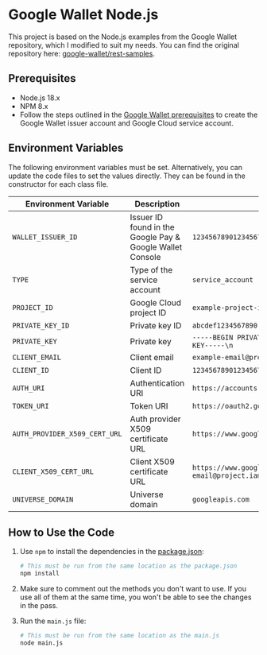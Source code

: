 # Google Wallet Node.js

This project is based on the Node.js examples from the Google Wallet repository, which I modified to suit my needs. You can find the original repository here: [google-wallet/rest-samples](https://github.com/google-wallet/rest-samples).

## Prerequisites

* Node.js 18.x
* NPM 8.x
* Follow the steps outlined in the [Google Wallet prerequisites](https://developers.google.com/wallet/generic/web/prerequisites) to create the Google Wallet issuer account and Google Cloud service account.

## Environment Variables

The following environment variables must be set. Alternatively, you can update the code files to set the values directly. They can be found in the constructor for each class file.

| Environment Variable          | Description                                               | Example                                                                                           |
| ----------------------------- | --------------------------------------------------------- | ------------------------------------------------------------------------------------------------- |
| `WALLET_ISSUER_ID`            | Issuer ID found in the Google Pay & Google Wallet Console | `1234567890123456789`                                                                             |
| `TYPE`                        | Type of the service account                               | `service_account`                                                                                 |
| `PROJECT_ID`                  | Google Cloud project ID                                   | `example-project-id`                                                                              |
| `PRIVATE_KEY_ID`              | Private key ID                                            | `abcdef1234567890`                                                                                |
| `PRIVATE_KEY`                 | Private key                                               | `-----BEGIN PRIVATE KEY-----\nEXAMPLEKEY\n-----END PRIVATE KEY-----\n`                            |
| `CLIENT_EMAIL`                | Client email                                              | `example-email@project.iam.gserviceaccount.com`                                                   |
| `CLIENT_ID`                   | Client ID                                                 | `123456789012345678901`                                                                           |
| `AUTH_URI`                    | Authentication URI                                        | `https://accounts.google.com/o/oauth2/auth`                                                       |
| `TOKEN_URI`                   | Token URI                                                 | `https://oauth2.googleapis.com/token`                                                             |
| `AUTH_PROVIDER_X509_CERT_URL` | Auth provider X509 certificate URL                        | `https://www.googleapis.com/oauth2/v1/certs`                                                      |
| `CLIENT_X509_CERT_URL`        | Client X509 certificate URL                               | `https://www.googleapis.com/robot/v1/metadata/x509/example-email@project.iam.gserviceaccount.com` |
| `UNIVERSE_DOMAIN`             | Universe domain                                           | `googleapis.com`                                                                                  |

## How to Use the Code

1. Use `npm` to install the dependencies in the [package.json](./package.json):

    ```bash
    # This must be run from the same location as the package.json
    npm install
    ```

2. Make sure to comment out the methods you don't want to use. If you use all of them at the same time, you won't be able to see the changes in the pass.

3. Run the `main.js` file:

    ```bash
    # This must be run from the same location as the main.js
    node main.js
    ```
